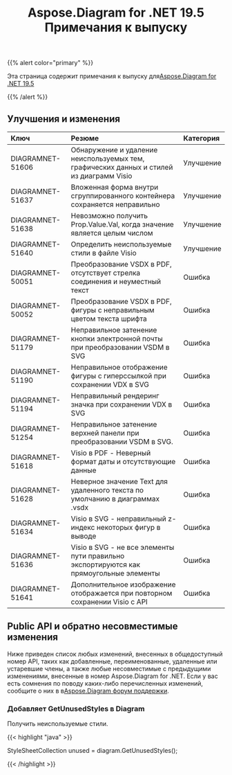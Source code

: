﻿---
title: Aspose.Diagram for .NET 19.5 Примечания к выпуску
type: docs
weight: 80
url: /ru/net/aspose-diagram-for-net-19-5-release-notes/
---
{{% alert color="primary" %}} 

Эта страница содержит примечания к выпуску для[Aspose.Diagram for .NET 19.5](https://www.nuget.org/packages/Aspose.Diagram/19.5.0)

{{% /alert %}} 
## **Улучшения и изменения**

|**Ключ**|**Резюме**|**Категория**|
|:- |:- |:- |
|DIAGRAMNET-51606|Обнаружение и удаление неиспользуемых тем, графических данных и стилей из диаграмм Visio|Улучшение|
|DIAGRAMNET-51637|Вложенная форма внутри сгруппированного контейнера сохраняется неправильно|Улучшение|
|DIAGRAMNET-51638|Невозможно получить Prop.Value.Val, когда значение является целым числом|Улучшение|
|DIAGRAMNET-51640|Определить неиспользуемые стили в файле Visio|Улучшение|
|DIAGRAMNET-50051|Преобразование VSDX в PDF, отсутствует стрелка соединения и неуместный текст|Ошибка|
|DIAGRAMNET-50052|Преобразование VSDX в PDF, фигуры с неправильным цветом текста шрифта|Ошибка|
|DIAGRAMNET-51179|Неправильное затенение кнопки электронной почты при преобразовании VSDM в SVG|Ошибка|
|DIAGRAMNET-51190|Неправильное отображение фигуры с гиперссылкой при сохранении VDX в SVG|Ошибка|
|DIAGRAMNET-51194|Неправильный рендеринг значка при сохранении VDX в SVG|Ошибка|
|DIAGRAMNET-51254|Неправильное затенение верхней панели при преобразовании VSDM в SVG.|Ошибка|
|DIAGRAMNET-51618|Visio в PDF - Неверный формат даты и отсутствующие данные|Ошибка|
|DIAGRAMNET-51628|Неверное значение Text для удаленного текста по умолчанию в диаграммах .vsdx|Ошибка|
|DIAGRAMNET-51634|Visio в SVG - неправильный z-индекс некоторых фигур в выводе|Ошибка|
|DIAGRAMNET-51636|Visio в SVG - не все элементы пути правильно экспортируются как прямоугольные элементы|Ошибка|
|DIAGRAMNET-51641|Дополнительное изображение отображается при повторном сохранении Visio с API|Ошибка|
## **Public API и обратно несовместимые изменения**
Ниже приведен список любых изменений, внесенных в общедоступный номер API, таких как добавленные, переименованные, удаленные или устаревшие члены, а также любые несовместимые с предыдущими изменениями, внесенные в номер Aspose.Diagram for .NET. Если у вас есть сомнения по поводу каких-либо перечисленных изменений, сообщите о них в в[Aspose.Diagram форум поддержки](https://forum.aspose.com/c/diagram/17).
### **Добавляет GetUnusedStyles в Diagram**
Получить неиспользуемые стили.

{{< highlight "java" >}}

  StyleSheetCollection unused = diagram.GetUnusedStyles();

{{< /highlight >}}
